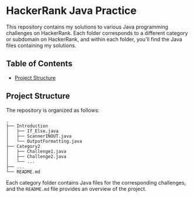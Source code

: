 # HackerRank Java Practice

This repository contains my solutions to various Java programming challenges on HackerRank. Each folder corresponds to a different category or subdomain on HackerRank, and within each folder, you'll find the Java files containing my solutions.

## Table of Contents

- [Project Structure](#project-structure)

## Project Structure

The repository is organized as follows:

```
.
├── Introduction
│   ├── If_Else.java
│   ├── ScannerINOUT.java
│   └── OutputFormatting.java
├── Category2
│   ├── Challenge1.java
│   ├── Challenge2.java
│   └── ...
├── ...
└── README.md
```

Each category folder contains Java files for the corresponding challenges, and the `README.md` file provides an overview of the project.


